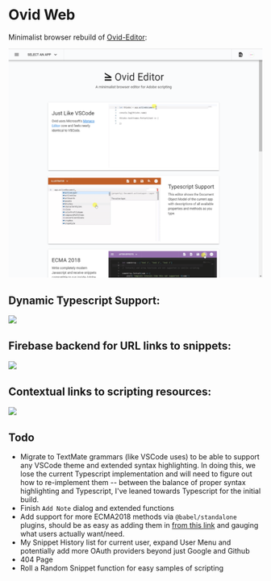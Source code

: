 # Ovid Web

Minimalist browser rebuild of [Ovid-Editor](https://github.com/Inventsable/ovid-editor):

![](./src/assets/landing-page.png)

## Dynamic Typescript Support:

![](https://thumbs.gfycat.com/GrizzledGlitteringBubblefish-size_restricted.gif)

## Firebase backend for URL links to snippets:

![](https://thumbs.gfycat.com/SpeedyAridHamadryas-size_restricted.gif)

## Contextual links to scripting resources:

![](https://thumbs.gfycat.com/BothKeyIberianchiffchaff-size_restricted.gif)

## Todo

- Migrate to TextMate grammars (like VSCode uses) to be able to support any VSCode theme and extended syntax highlighting. In doing this, we lose the current Typescript implementation and will need to figure out how to re-implement them -- between the balance of proper syntax highlighting and Typescript, I've leaned towards Typescript for the initial build.
- Finish `Add Note` dialog and extended functions
- Add support for more ECMA2018 methods via `@babel/standalone` plugins, should be as easy as adding them in [from this link](https://babeljs.io/docs/en/plugins) and gauging what users actually want/need.
- My Snippet History list for current user, expand User Menu and potentially add more OAuth providers beyond just Google and Github
- 404 Page
- Roll a Random Snippet function for easy samples of scripting
